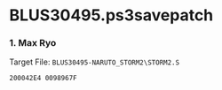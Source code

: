 # BLUS30495.ps3savepatch

### 1. Max Ryo

Target File: `BLUS30495-NARUTO_STORM2\STORM2.S`

```
200042E4 0098967F
```

